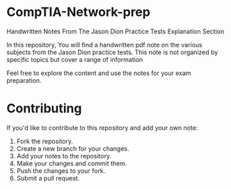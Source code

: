 # CompTIA-Network-prep
 Handwritten Notes From The Jason Dion Practice Tests Explanation Section


In this repository, You will find a handwritten pdf note on the various subjects from the Jason Dion practice tests. This note is not organized by specific topics but cover a range of information

Feel free to explore the content and use the notes for your exam preparation.

# Contributing
If you'd like to contribute to this repository and add your own note:
1. Fork the repository.
2. Create a new branch for your changes.
3. Add your notes to the repository.
4. Make your changes and commit them.
5. Push the changes to your fork.
6. Submit a pull request.
